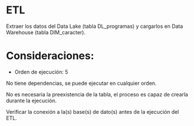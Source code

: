 # ETL

Extraer los datos del Data Lake (tabla DL_programas) y cargarlos en Data Warehouse (tabla DIM_caracter).

# Consideraciones:

- Orden de ejecución: 5

No tiene dependencias, se puede ejecutar en cualquier orden.

No es necesaria la preexistencia de la tabla, el proceso es capaz de crearla durante la ejecución.

Verificar la conexión a la(s) base(s) de dato(s) antes de la ejecución del ETL.
